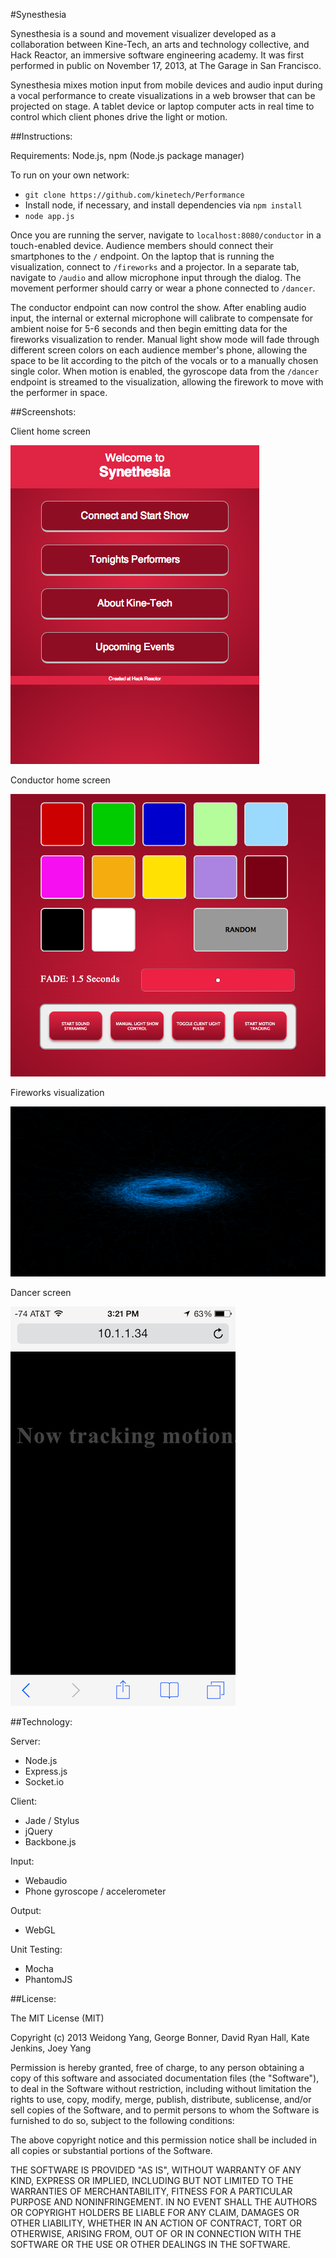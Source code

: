 #Synesthesia

Synesthesia is a sound and movement visualizer developed as a collaboration between Kine-Tech, an arts and technology collective, and Hack Reactor, an immersive software engineering academy. It was first performed in public on November 17, 2013, at The Garage in San Francisco.

Synesthesia mixes motion input from mobile devices and audio input during a vocal performance to create visualizations in a web browser that can be projected on stage. A tablet device or laptop computer acts in real time to control which client phones drive the light or motion.


##Instructions:

Requirements: Node.js, npm (Node.js package manager)

To run on your own network:
  - `git clone https://github.com/kinetech/Performance`
  - Install node, if necessary, and install dependencies via `npm install`
  - `node app.js`

Once you are running the server, navigate to `localhost:8080/conductor` in a touch-enabled device. Audience members should connect their smartphones to the `/` endpoint. On the laptop that is running the visualization, connect to `/fireworks` and a projector. In a separate tab, navigate to `/audio` and allow microphone input through the dialog. The movement performer should carry or wear a phone connected to `/dancer`.

The conductor endpoint can now control the show. After enabling audio input, the internal or external microphone will calibrate to compensate for ambient noise for 5-6 seconds and then begin emitting data for the fireworks visualization to render. Manual light show mode will fade through different screen colors on each audience member's phone, allowing the space to be lit according to the pitch of the vocals or to a manually chosen single color. When motion is enabled, the gyroscope data from the `/dancer` endpoint is streamed to the visualization, allowing the firework to move with the performer in space. 

##Screenshots:

Client home screen

![Client home screen](/screenshots/clientHomeScreen.png "Client home screen")

Conductor home screen

![Conductor home screen](/screenshots/conductorScreen.png "Conductor home screen")

Fireworks visualization

![Fireworks visualization](/screenshots/fireworks.png "Fireworks display with audio and phone motion")

Dancer screen

![Dancer screen](/screenshots/dancer.png "Dancer display")


##Technology:

Server:
  - Node.js
  - Express.js
  - Socket.io

Client:
  - Jade / Stylus
  - jQuery
  - Backbone.js

Input:
  - Webaudio
  - Phone gyroscope / accelerometer

Output:
  - WebGL

Unit Testing:
  - Mocha
  - PhantomJS

##License:

The MIT License (MIT)

Copyright (c) 2013 Weidong Yang, George Bonner, David Ryan Hall, Kate Jenkins, Joey Yang

Permission is hereby granted, free of charge, to any person obtaining a copy of this software and associated documentation files (the "Software"), to deal in the Software without restriction, including without limitation the rights to use, copy, modify, merge, publish, distribute, sublicense, and/or sell copies of the Software, and to permit persons to whom the Software is furnished to do so, subject to the following conditions:

The above copyright notice and this permission notice shall be included in
all copies or substantial portions of the Software.

THE SOFTWARE IS PROVIDED "AS IS", WITHOUT WARRANTY OF ANY KIND, EXPRESS OR IMPLIED, INCLUDING BUT NOT LIMITED TO THE WARRANTIES OF MERCHANTABILITY, FITNESS FOR A PARTICULAR PURPOSE AND NONINFRINGEMENT. IN NO EVENT SHALL THE AUTHORS OR COPYRIGHT HOLDERS BE LIABLE FOR ANY CLAIM, DAMAGES OR OTHER LIABILITY, WHETHER IN AN ACTION OF CONTRACT, TORT OR OTHERWISE, ARISING FROM, OUT OF OR IN CONNECTION WITH THE SOFTWARE OR THE USE OR OTHER DEALINGS IN THE SOFTWARE.
